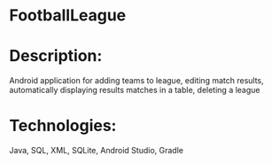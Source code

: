 # FootballLeague
# Description: 
Android application for adding teams to league, editing match results, automatically displaying results matches in a table, deleting a league
# Technologies: 
Java, SQL, XML, SQLite, Android Studio, Gradle
